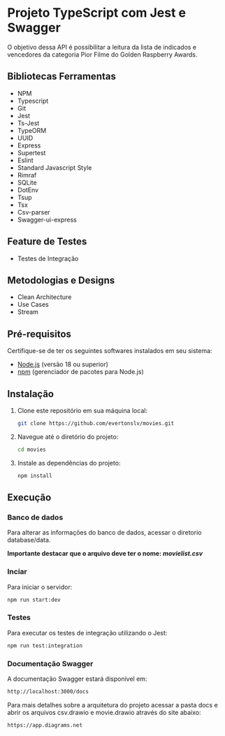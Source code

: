 # Projeto TypeScript com Jest e Swagger

O objetivo dessa API é possibilitar a leitura da lista de indicados e vencedores da categoria Pior Filme do Golden Raspberry Awards.

## Bibliotecas Ferramentas
* NPM
* Typescript
* Git
* Jest
* Ts-Jest
* TypeORM
* UUID
* Express
* Supertest
* Eslint
* Standard Javascript Style
* Rimraf
* SQLite
* DotEnv
* Tsup
* Tsx
* Csv-parser
* Swagger-ui-express

## Feature de Testes
* Testes de Integração

## Metodologias e Designs
* Clean Architecture
* Use Cases
* Stream

## Pré-requisitos

Certifique-se de ter os seguintes softwares instalados em seu sistema:

- [Node.js](https://nodejs.org/) (versão 18 ou superior)
- [npm](https://www.npmjs.com/) (gerenciador de pacotes para Node.js)

## Instalação

1. Clone este repositório em sua máquina local:

    ```bash
    git clone https://github.com/evertonslv/movies.git
    ```

2. Navegue até o diretório do projeto:

    ```bash
    cd movies
    ```

3. Instale as dependências do projeto:

    ```bash
    npm install
    ```

## Execução

### Banco de dados

Para alterar as informações do banco de dados, acessar o diretorio database/data.

**Importante destacar que o arquivo deve ter o nome: _movielist.csv_**

### Inciar

Para iniciar o servidor:

```bash
npm run start:dev
```

### Testes

Para executar os testes de integração utilizando o Jest:

```bash
npm run test:integration
```

### Documentação Swagger

A documentação Swagger estará disponível em:

```bash
http://localhost:3000/docs
```

Para mais detalhes sobre a arquitetura do projeto acessar a pasta docs e abrir os arquivos csv.drawio e movie.drawio através do site abaixo:

```bash
https://app.diagrams.net
```